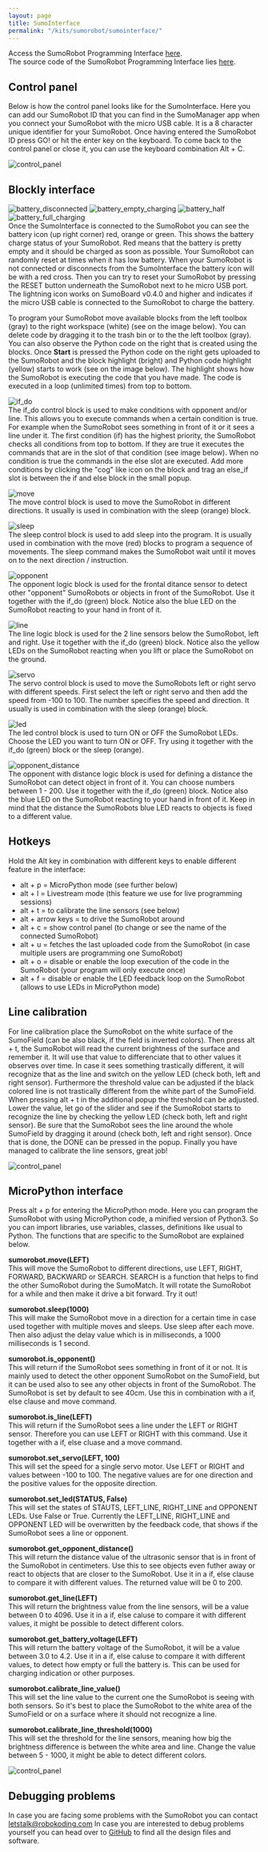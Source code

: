 ```yaml
---
layout: page
title: SumoInterface
permalink: "/kits/sumorobot/sumointerface/"
---
```


Access the SumoRobot Programming Interface [here](http://sumo.robokoding.com).  
The source code of the SumoRobot Programming Interface lies [here](https://github.com/robokoding/sumorobot-interface).

## Control panel

Below is how the control panel looks like for the SumoInterface. Here you can add our SumoRobot ID that you can find in the SumoManager app when you connect your SumoRobot with the micro USB cable. It is a 8 character unique identifier for your SumoRobot. Once having entered the SumoRobot ID press GO! or hit the enter key on the keyboard. To come back to the control panel or close it, you can use the keyboard combination Alt + C.

![control_panel](/assets/img/sumorobot_interface_control_panel.png)

## Blockly interface

![battery_disconnected](/assets/img/sumorobot/sumointerface/battery_disconnected.png)
![battery_empty_charging](/assets/img/sumorobot/sumointerface/battery_empty_charging.png)
![battery_half](/assets/img/sumorobot/sumointerface/battery_half.png)
![battery_full_charging](/assets/img/sumorobot/sumointerface/battery_full_charging.png)  
Once the SumoInterface is connected to the SumoRobot you can see the battery icon (up right corner) red, orange or green. This shows the battery charge status of your SumoRobot. Red means that the battery is pretty empty and it should be charged as soon as possible. Your SumoRobot can randomly reset at times when it has low battery. When your SumoRobot is not connected or disconnects from the SumoInterface the battery icon will be with a red cross. Then you can try to reset your SumoRobot by pressing the RESET button underneath the SumoRobot next to he micro USB port. The lightning icon works on SumoBoard v0.4.0 and higher and indicates if the micro USB cable is connected to the SumoRobot to charge the battery.

To program your SumoRobot move available blocks from the left toolbox (gray) to the right workspace (white) (see on the image below). You can delete code by dragging it to the trash bin or to the the left toolbox (gray). You can also observe the Python code on the right that is created using the blocks. Once **Start** is pressed the Python code on the right gets uploaded to the SumoRobot and the block highlight (bright) and Python code highlight (yellow) starts to work (see on the image below). The highlight shows how the SumoRobot is executing the code that you have made. The code is executed in a loop (unlimited times) from top to bottom.

![if_do](/assets/img/sumorobot/sumointerface/if_do.png)  
The if_do control block is used to make conditions with opponent and/or line. This allows you to execute commands when a certain condition is true. For example when the SumoRobot sees something in front of it or it sees a line under it.
The first condition (if) has the highest priority, the SumoRobot checks all conditions from top to bottom. If they are true it executes the commands that are in the slot of that condition (see image below). When no condition is true the commands in the else slot are executed. Add more conditions by clicking the "cog" like icon on the block and trag an else_if slot is between the if and else block in the small popup.

![move](/assets/img/sumorobot/sumointerface/move.png)  
The move control block is used to move the SumoRobot in different directions. It usually is used in combination with the sleep (orange) block.

![sleep](/assets/img/sumorobot/sumointerface/sleep.png)  
The sleep control block is used to add sleep into the program. It is usually used in combination with the move (red) blocks to program a sequence of movements. The sleep command makes the SumoRobot wait until it moves on to the next direction / instruction.

![opponent](/assets/img/sumorobot/sumointerface/opponent.png)  
The opponent logic block is used for the frontal ditance sensor to detect other "opponent" SumoRobots or objects in front of the SumoRobot. Use it together with the if_do (green) block. Notice also the blue LED on the SumoRobot reacting to your hand in front of it.

![line](/assets/img/sumorobot/sumointerface/line.png)  
The line logic block is used for the 2 line sensors below the SumoRobot, left and right. Use it together with the if_do (green) block. Notice also the yellow LEDs on the SumoRobot reacting when you lift or place the SumoRobot on the ground.

![servo](/assets/img/sumorobot/sumointerface/servo.png)  
The servo control block is used to move the SumoRobots left or right servo with different speeds. First select the left or right servo and then add the speed from -100 to 100. The number specifies the speed and direction. It usually is used in combination with the sleep (orange) block.

![led](/assets/img/sumorobot/sumointerface/led.png)  
The led control block is used to turn ON or OFF the SumoRobot LEDs. Choose the LED you want to turn ON or OFF. Try using it together with the if_do (green) block or the sleep (orange).

![opponent_distance](/assets/img/sumorobot/sumointerface/opponent_distance.png)  
The opponent with distance logic block is used for defining a distance the SumoRobot can detect object in front of it. You can choose numbers between 1 - 200. Use it together with the if_do (green) block. Notice also the blue LED on the SumoRobot reacting to your hand in front of it. Keep in mind that the distance the SumoRobots blue LED reacts to objects is fixed to a different value.

## Hotkeys

Hold the Alt key in combination with different keys to enable different feature in the interface:
* alt + p = MicroPython mode (see further below)
* alt + l = Livestream mode (this feature we use for live programming sessions)
* alt + t = to calibrate the line sensors (see below)
* alt + arrow keys = to drive the SumoRobot around
* alt + c = show control panel (to change or see the name of the connected SumoRobot)
* alt + u = fetches the last uploaded code from the SumoRobot (in case multiple users are programming one SumoRobot)
* alt + o = disable or enable the loop execution of the code in the SumoRobot (your program will only execute once)
* alt + f = disable or enable the LED feedback loop on the SumoRobot (allows to use LEDs in MicroPython mode)

## Line calibration

For line calibration place the SumoRobot on the white surface of the SumoField (can be also black, if the field is inverted colors). Then press alt + t, the SumoRobot will read the current brightness of the surface and remember it. It will use that value to differenciate that to other values it observes over time. In case it sees something trastically different, it will recognize that as the line and switch on the yellow LED (check both, left and right sensor). Furthermore the threshold value can be adjusted if the black colored line is not trastically different from the white part of the SumoField. When pressing alt + t in the additional popup the threshold can be adjusted. Lower the value, let go of the slider and see if the SumoRobot starts to recognize the line by checking the yellow LED (check both, left and right sensor). Be sure that the SumoRobot sees the line around the whole SumoField by dragging it around (check both, left and right sensor). Once that is done, the DONE can be pressed in the popup. Finally you have managed to calibrate the line sensors, great job!

![control_panel](/assets/img/sumorobot_interface_blockly.png)

## MicroPython interface

Press alt + p for entering the MicroPython mode. Here you can program the SumoRobot with using MicroPython code, a minified version of Python3. So you can import libraries, use variables, classes, definitions like usual to Python. The functions that are specific to the SumoRobot are explained below.

**sumorobot.move(LEFT)**  
This will move the SumoRobot to different directions, use LEFT, RIGHT, FORWARD, BACKWARD or SEARCH. SEARCH is a function that helps to find the other SumoRobot during the SumoMatch. It will rotate the SumoRobot for a while and then make it drive a bit forward. Try it out!

**sumorobot.sleep(1000)**  
This will make the SumoRobot move in a direction for a certain time in case used together with multiple moves and sleeps. Use sleep after each move. Then also adjust the delay value which is in milliseconds, a 1000 milliseconds is 1 second.

**sumorobot.is_opponent()**  
This will return if the SumoRobot sees something in front of it or not. It is mainly used to detect the other opponent SumoRobot on the SumoField, but it can be used also to see any other objects in front of the SumoRobot. The SumoRobot is set by default to see 40cm. Use this in combination with a if, else clause and move command.

**sumorobot.is_line(LEFT)**  
This will return if the SumoRobot sees a line under the LEFT or RIGHT sensor. Therefore you can use LEFT or RIGHT with this command. Use it together with a if, else cluase and a move command.

**sumorobot.set_servo(LEFT, 100)**  
This will set the speed for a single servo motor. Use LEFT or RIGHT and values between -100 to 100. The negative values are for one direction and the positive values for the opposite direction.

**sumorobot.set_led(STATUS, False)**  
This will set the states of STAUTS, LEFT_LINE, RIGHT_LINE and OPPONENT LEDs. Use False or True. Currently the LEFT_LINE, RIGHT_LINE and OPPONENT LED will be overwritten by the feedback code, that shows if the SumoRobot sees a line or opponent.

**sumorobot.get_opponent_distance()**  
This will return the distance value of the ultrasonic sensor that is in front of the SumoRobot in centimeters. Use this to see objects even futher away or react to objects that are closer to the SumoRobot. Use it in a if, else clause to compare it with different values. The returned value will be 0 to 200.

**sumorobot.get_line(LEFT)**  
This will return the brightness value from the line sensors, will be a value between 0 to 4096. Use it in a if, else caluse to compare it with different values, it might be possible to detect different colors.

**sumorobot.get_battery_voltage(LEFT)**  
This will return the battery voltage of the SumoRobot, it will be a value between 3.0 to 4.2. Use it in a if, else caluse to compare it with different values, to detect how empty or full the battery is. This can be used for charging indication or other purposes.

**sumorobot.calibrate_line_value()**  
This will set the line value to the current one the SumoRobot is seeing with both sensors. So it's best to place the SumoRobot to the white area of the SumoField or on a surface where it should not recognize a line.

**sumorobot.calibrate_line_threshold(1000)**  
This will set the threshold for the line sensors, meaning how big the brightness difference is between the white area and line. Change the value between 5 - 1000, it might be able to detect different colors.

![control_panel](/assets/img/sumorobot_python_code.png)

## Debugging problems

In case you are facing some problems with the SumoRobot you can contact [letstalk@robokoding.com](#)
In case you are interested to debug problems yourself you can head over to [GitHub](https://github.com/robokoding) to find all the design files and software.
